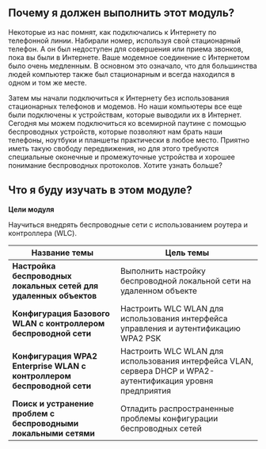 <!-- 13.0.1 -->
## Почему я должен выполнить этот модуль?

Некоторые из нас помнят, как подключались к Интернету по телефонной линии. Набирали номер, используя свой стационарный телефон. А он был недоступен для совершения или приема звонков, пока вы были в Интернете. Ваше модемное соединение с Интернетом было очень медленным. В основном это означало, что для большинства людей компьютер также был стационарным и всегда находился в одном и том же месте.

Затем мы начали подключиться к Интернету без использования стационарных телефонов и модемов. Но наши компьютеры все еще были подключены к устройствам, которые выводили их в Интернет. Сегодня мы можем подключиться ко всемирной паутине с помощью беспроводных устройств, которые позволяют нам брать наши телефоны, ноутбуки и планшеты практически в любое место. Приятно иметь такую свободу передвижения, но для этого требуются специальные оконечные и промежуточные устройства и хорошее понимание беспроводных протоколов. Хотите узнать больше?

<!-- 13.0.2 -->
## Что я буду изучать в этом модуле?

**Цели модуля**

Научиться внедрять беспроводные сети с использованием роутера и контроллера (WLC).

| **Название темы** | **Цель темы** |
| --- | --- |
| **Настройка беспроводных локальных сетей для удаленных объектов** | Выполнить настройку беспроводной локальной сети на удаленном объекте |
| **Конфигурация Базового WLAN с контроллером беспроводной сети** | Настроить WLC WLAN для использования интерфейса управления и аутентификацию WPA2 PSK |
| **Конфигурация WPA2 Enterprise WLAN с контроллером беспроводной сети** | Настроить WLC WLAN для использования интерфейса VLAN, сервера DHCP и WPA2-аутентификация уровня предприятия |
| **Поиск и устранение проблем с беспроводными локальными сетями** | Отладить распространенные проблемы конфигурации беспроводных сетей |
